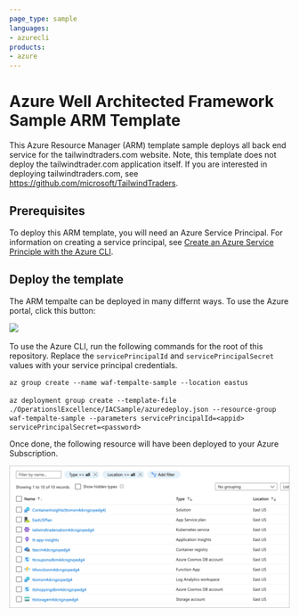 ```yaml
---
page_type: sample
languages:
- azurecli
products:
- azure
---
```


# Azure Well Architected Framework Sample ARM Template

This Azure Resource Manager (ARM) template sample deploys all back end service for the tailwindtraders.com website. Note, this template does not deploy the tailwindtrader.com application itself. If you are interested in deploying tailwindtraders.com, see https://github.com/microsoft/TailwindTraders.

## Prerequisites

To deploy this ARM template, you will need an Azure Service Principal. For information on creating a service principal, see [Create an Azure Service Principle with the Azure CLI](https://docs.microsoft.com/cli/azure/create-an-azure-service-principal-azure-cli?view=azure-cli-latest).

## Deploy the template

The ARM tempalte can be deployed in many differnt ways. To use the Azure portal, click this button:

<a href="https://portal.azure.com/#create/Microsoft.Template/uri/https%3A%2F%2Fraw.githubusercontent.com%2Fpnp%2Fsample%2Fmaster%2Fazuredeploy.json" target="_blank">
    <img src="http://azuredeploy.net/deploybutton.png"/>
</a>

To use the Azure CLI, run the following commands for the root of this repository. Replace the `servicePrincipalId` and `servicePrincipalSecret` values with your service principal credentials.

```azurecli
az group create --name waf-tempalte-sample --location eastus

az deployment group create --template-file ./OperationslExcellence/IACSample/azuredeploy.json --resource-group waf-tempalte-sample --parameters servicePrincipalId=<appid> servicePrincipalSecret=<password>
```

Once done, the following resource will have been deployed to your Azure Subscription.

![Image of the tailwindtraders.com Azure resources, as seen in the Azure portal.](./images/arm-resources.png)